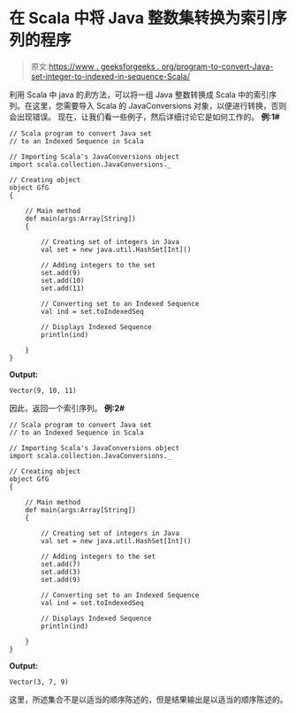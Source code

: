 # 在 Scala 中将 Java 整数集转换为索引序列的程序

> 原文:[https://www . geeksforgeeks . org/program-to-convert-Java-set-integer-to-indexed-in-sequence-Scala/](https://www.geeksforgeeks.org/program-to-convert-java-set-of-integers-to-an-indexed-sequence-in-scala/)

利用 Scala 中 java 的*到*方法，可以将一组 Java 整数转换成 Scala 中的索引序列。在这里，您需要导入 Scala 的 JavaConversions 对象，以便进行转换，否则会出现错误。
现在，让我们看一些例子，然后详细讨论它是如何工作的。
**例:1#**

```
// Scala program to convert Java set
// to an Indexed Sequence in Scala

// Importing Scala's JavaConversions object
import scala.collection.JavaConversions._

// Creating object
object GfG
{ 

    // Main method
    def main(args:Array[String])
    {

        // Creating set of integers in Java
        val set = new java.util.HashSet[Int]()

        // Adding integers to the set
        set.add(9)
        set.add(10)
        set.add(11)

        // Converting set to an Indexed Sequence
        val ind = set.toIndexedSeq

        // Displays Indexed Sequence
        println(ind)

    }
}
```

**Output:**

```
Vector(9, 10, 11)

```

因此，返回一个索引序列。
**例:2#**

```
// Scala program to convert Java set
// to an Indexed Sequence in Scala

// Importing Scala's JavaConversions object
import scala.collection.JavaConversions._

// Creating object
object GfG
{ 

    // Main method
    def main(args:Array[String])
    {

        // Creating set of integers in Java
        val set = new java.util.HashSet[Int]()

        // Adding integers to the set
        set.add(7)
        set.add(3)
        set.add(9)

        // Converting set to an Indexed Sequence
        val ind = set.toIndexedSeq

        // Displays Indexed Sequence
        println(ind)

    }
}
```

**Output:**

```
Vector(3, 7, 9)

```

这里，所述集合不是以适当的顺序陈述的，但是结果输出是以适当的顺序陈述的。